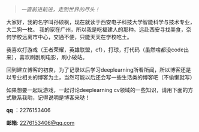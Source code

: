 > *一直前进前进，走到世界的尽头！*

大家好，我的名字叫孙硕枫，现在就读于西安电子科技大学智能科学与技术专业，大二狗一枚。
我的家在广州，所以我是吃福建人的那种。远赴西安寻找美食，奈何学校远离市中心，交通不便，只能天天在学校吃土。

我喜欢打游戏（王者荣耀，英雄联盟，cf），打球，打代码（虽然啥都没code出来），喜欢刷剧刷电影，刷小破站。

回到建立博客的初衷，为了记录以后学习deeplearning所看所闻，所以博客还是以专业相关的博客为主，当然可能以后还会写一些生活类的博客吧（不偷懒就写）

如果想要一起玩游戏，一起讨论deeplearning cv领域的一些知识，请用下面的方式联系我哟，记得说明是博客来哒！

**qq** ：2276153406

**邮箱**: 2276153406@qq.com


